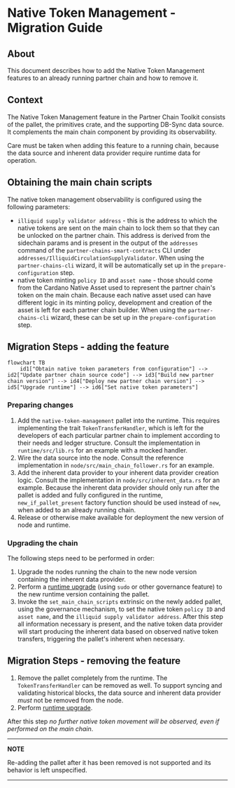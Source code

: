# Native Token Management - Migration Guide

## About

This document describes how to add the Native Token Management features to an already running
partner chain and how to remove it.

## Context

The Native Token Management feature in the Partner Chain Toolkit consists of the pallet,
the primitives crate, and the supporting DB-Sync data source. It complements the main chain component by providing its observability.

Care must be taken when adding this feature to a running chain, because the data source and inherent
data provider require runtime data for operation.

## Obtaining the main chain scripts

The native token management observability is configured using the following parameters:
* `illiquid supply validator address` - this is the address to which the native tokens are sent on the 
main chain to lock them so that they can be unlocked on the partner chain. This address is derived
from the sidechain params and is present in the output of the `addresses` command of the
`partner-chains-smart-contracts` CLI under `addresses/IlliquidCirculationSupplyValidator`.
When using the `partner-chains-cli` wizard, it will be automatically set up in the `prepare-configuration` step.
* native token minting `policy ID` and `asset name` - those should come from the Cardano Native Asset
used to represent the partner chain's token on the main chain. Because each native asset used can have
different logic in its minting policy, development and creation of the asset is left for each
partner chain builder.
When using the `partner-chains-cli` wizard, these can be set up in the `prepare-configuration` step.

## Migration Steps - adding the feature

```mermaid
flowchart TB
    id1["Obtain native token parameters from configuration"] --> id2["Update partner chain source code"] --> id3["Build new partner chain version"] --> id4["Deploy new partner chain version"] --> id5["Upgrade runtime"] --> id6["Set native token parameters"]
```

### Preparing changes
1. Add the `native-token-management` pallet into the runtime. This requires implementing the trait `TokenTransferHandler`, which
is left for the developers of each particular partner chain to implement according to their needs and
ledger structure. Consult the implementation in `runtime/src/lib.rs` for an example with a mocked handler.
2. Wire the data source into the node.
Consult the reference implementation in `node/src/main_chain_follower.rs` for an example.
3. Add the inherent data provider to your inherent data provider creation logic.
Consult the implementation in `node/src/inherent_data.rs` for an example.
Because the inherent data provider should only run after the pallet is added and fully configured
in the runtime, `new_if_pallet_present` factory function should be used instead of `new`, when added to an already running chain.
4. Release or otherwise make available for deployment the new version of node and runtime.

### Upgrading the chain

The following steps need to be performed in order:

1. Upgrade the nodes running the chain to the new node version containing the inherent data provider.
2. Perform a [runtime upgrade](https://docs.substrate.io/maintain/runtime-upgrades/) (using `sudo` or other governance feature) to the new runtime version containing the pallet.
3. Invoke the `set_main_chain_scripts` extrinsic on the newly added pallet, using the governance mechanism,
to set the native token `policy ID` and `asset name`, and the `illiquid supply validator address`. After
this step all information necessary is present, and the native token data provider will start producing
the inherent data based on observed native token transfers, triggering the pallet's inherent when necessary. 

## Migration Steps - removing the feature

1. Remove the pallet completely from the runtime. The `TokenTransferHandler` can be removed as well. To support syncing and validating historical blocks, the data source and inherent data provider *must* not be removed from the node.
2. Perform [runtime upgrade](https://docs.substrate.io/maintain/runtime-upgrades/).

After this step _no further native token movement will be observed, even if performed on the main chain_.

---

**NOTE**

Re-adding the pallet after it has been removed is not supported and its behavior is left unspecified.

---
